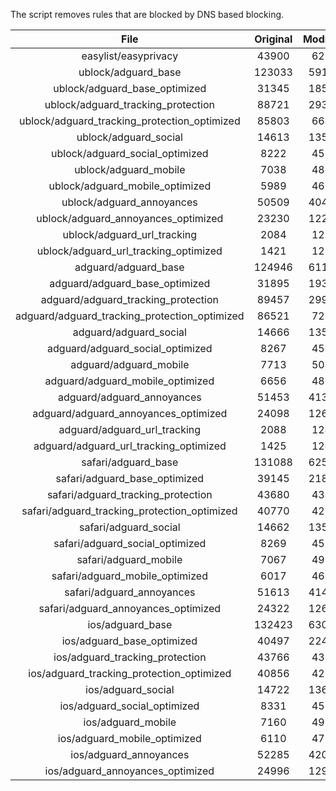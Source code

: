 The script removes rules that are blocked by DNS based blocking.


| File | Original | Modified |
|:----:|:-----:|:-----:|
| easylist/easyprivacy | 43900 | 6215 |
| ublock/adguard_base | 123033 | 59114 |
| ublock/adguard_base_optimized | 31345 | 18504 |
| ublock/adguard_tracking_protection | 88721 | 29314 |
| ublock/adguard_tracking_protection_optimized | 85803 | 6646 |
| ublock/adguard_social | 14613 | 13533 |
| ublock/adguard_social_optimized | 8222 | 4551 |
| ublock/adguard_mobile | 7038 | 4873 |
| ublock/adguard_mobile_optimized | 5989 | 4638 |
| ublock/adguard_annoyances | 50509 | 40493 |
| ublock/adguard_annoyances_optimized | 23230 | 12216 |
| ublock/adguard_url_tracking | 2084 | 1238 |
| ublock/adguard_url_tracking_optimized | 1421 | 1235 |
| adguard/adguard_base | 124946 | 61129 |
| adguard/adguard_base_optimized | 31895 | 19359 |
| adguard/adguard_tracking_protection | 89457 | 29998 |
| adguard/adguard_tracking_protection_optimized | 86521 | 7286 |
| adguard/adguard_social | 14666 | 13594 |
| adguard/adguard_social_optimized | 8267 | 4595 |
| adguard/adguard_mobile | 7713 | 5047 |
| adguard/adguard_mobile_optimized | 6656 | 4801 |
| adguard/adguard_annoyances | 51453 | 41360 |
| adguard/adguard_annoyances_optimized | 24098 | 12629 |
| adguard/adguard_url_tracking | 2088 | 1243 |
| adguard/adguard_url_tracking_optimized | 1425 | 1240 |
| safari/adguard_base | 131088 | 62560 |
| safari/adguard_base_optimized | 39145 | 21883 |
| safari/adguard_tracking_protection | 43680 | 4343 |
| safari/adguard_tracking_protection_optimized | 40770 | 4250 |
| safari/adguard_social | 14662 | 13584 |
| safari/adguard_social_optimized | 8269 | 4585 |
| safari/adguard_mobile | 7067 | 4909 |
| safari/adguard_mobile_optimized | 6017 | 4664 |
| safari/adguard_annoyances | 51613 | 41451 |
| safari/adguard_annoyances_optimized | 24322 | 12698 |
| ios/adguard_base | 132423 | 63077 |
| ios/adguard_base_optimized | 40497 | 22402 |
| ios/adguard_tracking_protection | 43766 | 4351 |
| ios/adguard_tracking_protection_optimized | 40856 | 4258 |
| ios/adguard_social | 14722 | 13616 |
| ios/adguard_social_optimized | 8331 | 4599 |
| ios/adguard_mobile | 7160 | 4950 |
| ios/adguard_mobile_optimized | 6110 | 4702 |
| ios/adguard_annoyances | 52285 | 42018 |
| ios/adguard_annoyances_optimized | 24996 | 12983 |